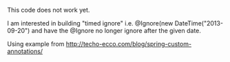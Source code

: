 This code does not work yet.

I am interested in building "timed ignore" i.e. @Ignore(new DateTime("2013-09-20") and have the @Ignore no longer ignore after the given date.

Using example from http://techo-ecco.com/blog/spring-custom-annotations/